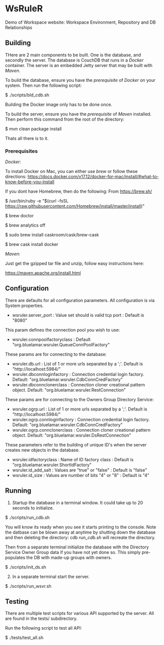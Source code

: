 # WsRuleR
Demo of Workspace website: Workspace Environment, Repository and DB Relationships

## Building

THere are 2 main components to be built. One is the database, and secondly
the server.
The database is CouchDB that runs in a *Docker* container.
The server is an embedded Jetty server that may be built with *Maven*.

To build the database, ensure you have the *prerequisite* of *Docker* on your 
system. Then run the following script:

$ ./scripts/bld_cdb.sh

Building the Docker image only has to be done once.

To build the server, ensure you have the *prerequisite* of *Maven* installed.
Then perform this command from the root of the directory:

$ mvn clean package install

Thats all there is to it.


### Prerequisites

*Docker:*

To install Docker on Mac, you can either use *brew* or follow these directions:
https://docs.docker.com/v17.12/docker-for-mac/install/#what-to-know-before-you-install

If you dont have Homebrew, then do the following:
 From https://brew.sh/

$ /usr/bin/ruby -e "$(curl -fsSL https://raw.githubusercontent.com/Homebrew/install/master/install)"

$ brew doctor

$ brew analytics off

$ sudo brew install caskroom/cask/brew-cask

$ brew cask install docker

*Maven:*

Just get the gzipped tar file and unzip, follow easy instructions here:

https://maven.apache.org/install.html


## Configuration

There are defaults for all configuration parameters.
All configuration is via System properties.

* wsruler.server_port : Value set should is valid tcp port : Default is "8080"

This param defines the connection pool you wish to use:

* wsruler.connpoolfactoryclass : Default "org.bluelamar.wsruler.QueueConnPoolFactory"

These params are for connecting to the database:

* wsruler.db.url : List of 1 or more urls separated by a ';'. Default is "http://localhost:5984/"
* wsruler.dbconnloginfactory : Connection credential login factory. Default: "org.bluelamar.wsruler.CdbConnCredFactory"
* wsruler.dbconnclonerclass : Connection cloner creational pattern object. Default: "org.bluelamar.wsruler.RestConnection"

These params are for connecting to the Owners Group Directory Service:

* wsruler.ogrp.url : List of 1 or more urls separated by a ';'. Default is "http://localhost:5984/"
* wsruler.ogrp.connloginfactory : Connection credential login factory. Default: "org.bluelamar.wsruler.CdbConnCredFactory"
* wsruler.ogrp.connclonerclass : Connection cloner creational pattern object. Default: "org.bluelamar.wsruler.DsRestConnection"

These parameters refer to the building of unique ID's when the server creates
new objects in the database.

* wsruler.idfactoryclass : Name of ID factory class : Default is "org.bluelamar.wsruler.ShortIdFactory"
* wsruler.id_add_salt : Values are "true" or "false" : Default is "false"
* wsruler.id_size : Values are number of bits "4" or "8" : Default is "4"


## Running

1. Startup the database in a terminal window. It could take up to 20 seconds to initialize.

$ ./scripts/run_cdb.sh

You will know its ready when you see it starts printing to the console.
Note the datbase can be blown away at anytime by shutting down the database
and then deleting the directory: cdb
*run_cdb.sh* will recreate the directory.

Then from a separate terminal initialize the database with the Directory
Service Owner Group data if you have not yet done so.
This simply pre-populates the DB with made-up groups with owners.

$ ./scripts/init_ds.sh

2. In a separate terminal start the server.

$ ./scripts/run_wsvr.sh

## Testing

There are multiple test scripts for various API supported by the server.
All are found in the tests/ subdirectory.

Run the following script to test all API:

$ ./tests/test_all.sh

